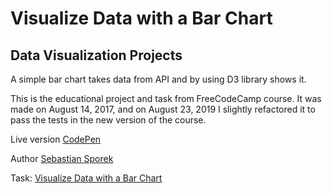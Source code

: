 Visualize Data with a Bar Chart
===============================
Data Visualization Projects
---------------------------

A simple bar chart takes data from API and by using D3 library shows it.

This is the educational project and task from FreeCodeCamp course. It was made on August 14, 2017, and on August 23, 2019 I slightly refactored it to pass the tests in the new version of the course.

Live version [CodePen](https://codepen.io/sebek78/full/oNvBQyr)

Author [Sebastian Sporek](http://mybytes.pl)

Task: [Visualize Data with a Bar Chart](https://learn.freecodecamp.org/data-visualization/data-visualization-projects/visualize-data-with-a-bar-chart)
